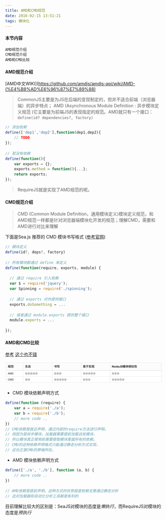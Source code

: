 ```yaml
---
title: AMD和CMD规范
date: 2016-02-15 13:51:21
tags: 模块化
---
```

#### 本节内容
```sh
AMD规范介绍
CMD规范介绍
AMD和CMD比较
```

#### AMD规范介绍 
[AMD中文WIKI](https://github.com/amdjs/amdjs-api/wiki/AMD-(%E4%B8%AD%E6%96%87%E7%89%88)

> CommonJS主要是为JS在后端的变现制定的，但并不适合前端（浏览器端）的异步特点；
AMD (Asynchronous Module Definition : 异步模块定义规范 )它主要是为前端JS的表现指定的规范。AMD就只有一个接口：`define(id? dependencies?, factory)`

<!-- more -->

```javascript
// 添加依赖
define(['dep1','dep2'],function(dep1,dep2){
    // TODO
});

// 若没有依赖
define(function(){
    var exports = {};
    exports.method = function(){...};
    return exports;
});

```

> RequireJS就是实现了AMD规范的呢。


#### CMD规范介绍

> CMD (Common Module Definition，通用模块定义)模块定义规范，和AMD规范一样都是针对浏览器端模块化开发的规范；理解CMD，需要和AMD进行对比来理解

下面是Sea.js 推荐的 CMD 模块书写格式 ([参考官网](http://seajs.org/docs/#quick-start))
```javascript
// 模块定义 
define(id?, deps?, factory)

// 所有模块都通过 define 来定义
define(function(require, exports, module) {

  // 通过 require 引入依赖
  var $ = require('jquery');
  var Spinning = require('./spinning');

  // 通过 exports 对外提供接口
  exports.doSomething = ...

  // 或者通过 module.exports 提供整个接口
  module.exports = ...

});
```

#### AMD和CMD比较 
[参考](https://github.com/seajs/seajs/issues/277)
[这个也不错](http://div.io/topic/430)

![盗图](/uploads/amd_cmd.png)

* CMD 模块依赖声明方式
```javascript
define(function (require) {
    var a = require('./a');
    var b = require('./b');
    // more code ..
})
// CMD依赖是就近声明，通过内部的require方法进行声明。
// 但因为是异步模块，加载器需要提前加载这些模块，
// 所以模块真正使用前需要提取模块里面所有的依赖。
// CMD的这种依赖声明格式只能通过静态分析方式实现，
// 这也正是CMD的弊端所在。
```
 
* AMD 模块依赖声明方式
```javascript
define(['./a', './b'], function (a, b) {
    // more code ..
})

// AMD依赖是提前声明。这种方式的优势就是依赖无需通过静态分析
// 这对加载器和自动化分析工具都是有利的
```

目前理解比较大的区别是：SeaJS对模块的态度是*懒执行*，而RequireJS对模块的态度是*预执行*




















